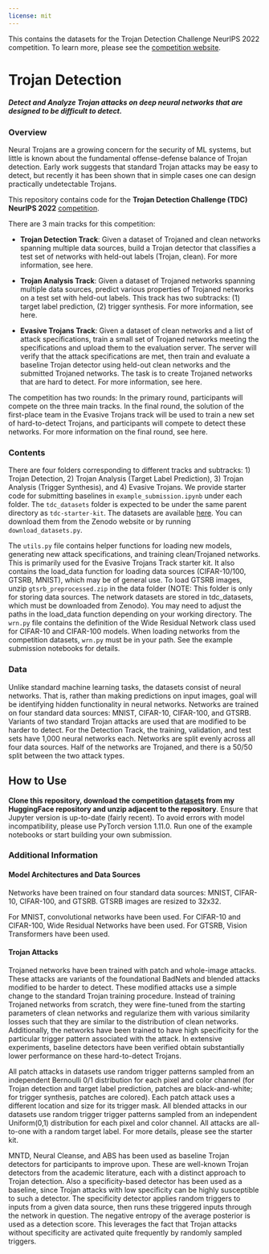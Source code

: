 ```yaml
---
license: mit
---
```


This contains the datasets for the Trojan Detection Challenge NeurIPS 2022 competition. To learn more, please see the [competition website](http://trojandetection.ai/).

# **Trojan Detection**

##### Detect and Analyze Trojan attacks on deep neural networks that are designed to be difficult to detect. 

### **Overview**

Neural Trojans are a growing concern for the security of ML systems, but little is known about the fundamental offense-defense balance of Trojan detection. Early work suggests that standard Trojan attacks may be easy to detect, but recently it has been shown that in simple cases one can design practically undetectable Trojans.

This repository contains code for the **Trojan Detection Challenge (TDC) NeurIPS 2022** [competition](https://trojandetection.ai/).

There are 3 main tracks for this competition:
- **Trojan Detection Track**: Given a dataset of Trojaned and clean networks spanning multiple data sources, build a Trojan detector that classifies a test set of networks with held-out labels (Trojan, clean). For more information, see here.

- **Trojan Analysis Track**: Given a dataset of Trojaned networks spanning multiple data sources, predict various properties of Trojaned networks on a test set with held-out labels. This track has two subtracks: (1) target label prediction, (2) trigger synthesis. For more information, see here.

- **Evasive Trojans Track**: Given a dataset of clean networks and a list of attack specifications, train a small set of Trojaned networks meeting the specifications and upload them to the evaluation server. The server will verify that the attack specifications are met, then train and evaluate a baseline Trojan detector using held-out clean networks and the submitted Trojaned networks. The task is to create Trojaned networks that are hard to detect. For more information, see here.

The competition has two rounds: In the primary round, participants will compete on the three main tracks. In the final round, the solution of the first-place team in the Evasive Trojans track will be used to train a new set of hard-to-detect Trojans, and participants will compete to detect these networks. For more information on the final round, see here.

### **Contents**

There are four folders corresponding to different tracks and subtracks: 1) Trojan Detection, 2) Trojan Analysis (Target Label Prediction), 3) Trojan Analysis (Trigger Synthesis), and 4) Evasive Trojans. We provide starter code for submitting baselines in ```example_submission.ipynb``` under each folder. The ```tdc_datasets``` folder is expected to be under the same parent directory as ```tdc-starter-kit```. The datasets are available [here](https://zenodo.org/record/6894041). You can download them from the Zenodo website or by running ```download_datasets.py```.

The ```utils.py``` file contains helper functions for loading new models, generating new attack specifications, and training clean/Trojaned networks. This is primarily used for the Evasive Trojans Track starter kit. It also contains the load_data function for loading data sources (CIFAR-10/100, GTSRB, MNIST), which may be of general use. To load GTSRB images, unzip ```gtsrb_preprocessed.zip``` in the data folder (NOTE: This folder is only for storing data sources. The network datasets are stored in tdc_datasets, which must be downloaded from Zenodo). You may need to adjust the paths in the load_data function depending on your working directory. The ```wrn.py``` file contains the definition of the Wide Residual Network class used for CIFAR-10 and CIFAR-100 models. When loading networks from the competition datasets, ```wrn.py``` must be in your path. See the example submission notebooks for details.

### **Data**

Unlike standard machine learning tasks, the datasets consist of neural networks. That is, rather than making predictions on input images, goal will be identifying hidden functionality in neural networks. Networks are trained on four standard data sources: MNIST, CIFAR-10, CIFAR-100, and GTSRB. Variants of two standard Trojan attacks are used that are modified to be harder to detect. For the Detection Track, the training, validation, and test sets have 1,000 neural networks each. Networks are split evenly across all four data sources. Half of the networks are Trojaned, and there is a 50/50 split between the two attack types.

## How to Use

**Clone this repository, download the competition [datasets](https://huggingface.co/datasets/n1ghtf4l1/vigilant-fortnight/blob/main/tdc_datasets.zip) from my HuggingFace repository and unzip adjacent to the repository**. Ensure that Jupyter version is up-to-date (fairly recent). To avoid errors with model incompatibility, please use PyTorch version 1.11.0. Run one of the example notebooks or start building your own submission.

### **Additional Information**

#### **Model Architectures and Data Sources**

Networks have been trained on four standard data sources: MNIST, CIFAR-10, CIFAR-100, and GTSRB. GTSRB images are resized to 32x32.

For MNIST, convolutional networks have been used. For CIFAR-10 and CIFAR-100, Wide Residual Networks have been used. For GTSRB, Vision Transformers have been used.

#### **Trojan Attacks**

Trojaned networks have been trained with patch and whole-image attacks. These attacks are variants of the foundational BadNets and blended attacks modified to be harder to detect. These modified attacks use a simple change to the standard Trojan training procedure. Instead of training Trojaned networks from scratch, they were fine-tuned from the starting parameters of clean networks and regularize them with various similarity losses such that they are similar to the distribution of clean networks. Additionally, the networks have been trained to have high specificity for the particular trigger pattern associated with the attack. In extensive experiments, baseline detectors have been verified obtain substantially lower performance on these hard-to-detect Trojans.

All patch attacks in datasets use random trigger patterns sampled from an independent Bernoulli 0/1 distribution for each pixel and color channel (for Trojan detection and target label prediction, patches are black-and-white; for trigger synthesis, patches are colored). Each patch attack uses a different location and size for its trigger mask. All blended attacks in our datasets use random trigger trigger patterns sampled from an independent Uniform(0,1) distribution for each pixel and color channel. All attacks are all-to-one with a random target label. For more details, please see the starter kit. 

MNTD, Neural Cleanse, and ABS has been used as baseline Trojan detectors for participants to improve upon. These are well-known Trojan detectors from the academic literature, each with a distinct approach to Trojan detection. Also a specificity-based detector has been used as a baseline, since Trojan attacks with low specificity can be highly susceptible to such a detector. The specificity detector applies random triggers to inputs from a given data source, then runs these triggered inputs through the network in question. The negative entropy of the average posterior is used as a detection score. This leverages the fact that Trojan attacks without specificity are activated quite frequently by randomly sampled triggers.